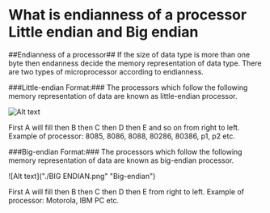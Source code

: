 # What is endianness of a processor Little endian and Big endian #

##Endianness of a processor##
If the size of data type is more than one byte then endanness decide the memory representation of data type. 
There are two types of microprocessor according to endianness.

###Little-endian Format:###
The processors which follow the following memory representation of data are known as little-endian processor.

![Alt text]( "./LittleEndian.png" "Little-endian")

First A will fill then B then C then D then E and so on from right to left. Example of processor: 8085, 8086, 8088, 80286, 80386, p1, p2 etc.

###Big-endian Format:###
The processors which follow the following memory representation of data are known as big-endian processor.

![Alt text]("./BIG ENDIAN.png" "Big-endian")

First A will fill then B then C then D then E from right to left. Example of processor: Motorola, IBM PC etc.
